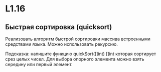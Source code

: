 # L1.16

## Быстрая сортировка (quicksort)
Реализовать алгоритм быстрой сортировки массива встроенными средствами языка. 
Можно использовать рекурсию.

Подсказка: напишите функцию quickSort([]int) []int которая сортирует срез целых чисел. 
Для выбора опорного элемента можно взять середину или первый элемент.
